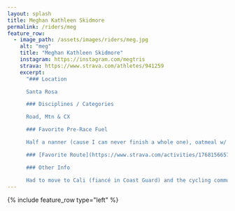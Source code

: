 ```yaml
---
layout: splash
title: Meghan Kathleen Skidmore
permalink: /riders/meg
feature_row:
  - image_path: /assets/images/riders/meg.jpg
    alt: "meg"
    title: "Meghan Kathleen Skidmore"
    instagram: https://instagram.com/megtris
    strava: https://www.strava.com/athletes/941259
    excerpt:
      "### Location

      Santa Rosa

      ### Disciplines / Categories

      Road, Mtn & CX

      ### Favorite Pre-Race Fuel

      Half a nanner (cause I can never finish a whole one), oatmeal w/ dark chocolate and sour patch kid or two

      ### [Favorite Route](https://www.strava.com/activities/1768156657)

      ### Other Info

      Had to move to Cali (fiancé in Coast Guard) and the cycling community is HUGE!! I’ve made so many close friends that I’ll stay connected with forever! After racing Triathlon for 6 years it felt so great to be part of a team and joining Razzle Dazzle in 2018 was the best way to get into the road racing scene. Thank you all for being so welcoming and teaching me some pack racing tips! "
---
```


{% include feature_row type="left" %}
